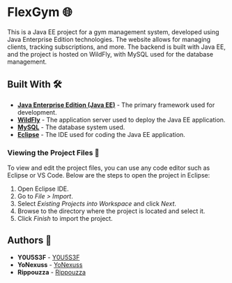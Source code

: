 # FlexGym 🌐

  This is a Java EE project for a gym management system, developed using Java Enterprise Edition technologies. The website allows for managing clients, tracking subscriptions, and more. The backend is built with Java EE, and the project is hosted on WildFly, with MySQL used for the database management.

## Built With 🛠️

- <strong>[Java Enterprise Edition (Java EE)](https://www.oracle.com/java/technologies/java-ee-glance.html)</strong> - The primary framework used for development.
- <strong>[WildFly](https://www.wildfly.org/downloads/)</strong> - The application server used to deploy the Java EE application.
- <strong>[MySQL](https://www.mysql.com/fr/)</strong> - The database system used.
- <strong>[Eclipse](https://eclipseide.org/)</strong> - The IDE used for coding the Java EE application.

### Viewing the Project Files 📂

To view and edit the project files, you can use any code editor such as Eclipse or VS Code. Below are the steps to open the project in Eclipse:

1. Open Eclipse IDE.
2. Go to <em>File > Import</em>.
3. Select <em>Existing Projects into Workspace</em> and click <em>Next</em>.
4. Browse to the directory where the project is located and select it.
5. Click <em>Finish</em> to import the project.

## Authors 👥
- **Y0U5S3F** - [Y0U5S3F](https://github.com/Y0U5S3F)
- **YoNexuss** - [YoNexuss](https://github.com/oussemazarrouki)
- **Rippouzza** - [Rippouzza](https://github.com/Rippouzza)

